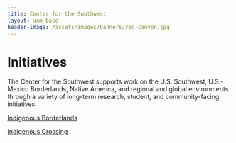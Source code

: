 ```yaml
---
title: Center for the Southwest
layout: unm-base
header-image: /assets/images/banners/red-canyon.jpg
---
```


# Initiatives
The Center for the Southwest supports work on the U.S. Southwest, U.S.-Mexico Borderlands, Native America, and regional and global environments through a variety of long-term research, student, and community-facing initiatives.

[Indigenous Borderlands](initiatives/indigenous-borderlands/symposiums/index)

[Indigenous Crossing](indigenous-crossings.md)
